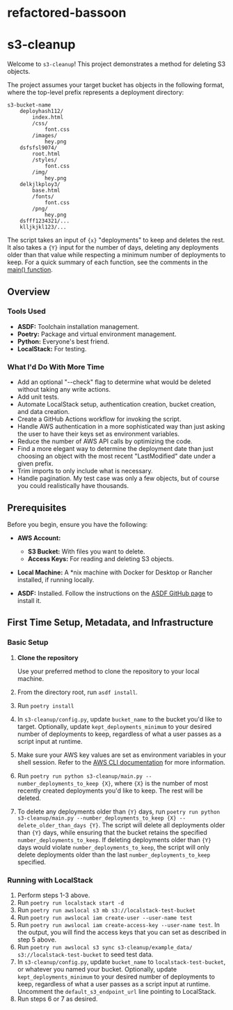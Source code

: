 # refactored-bassoon

# s3-cleanup

Welcome to `s3-cleanup`! This project demonstrates a method for deleting S3 objects. 

The project assumes your target bucket has objects in the following format, where the top-level prefix represents a deployment directory:

```
s3-bucket-name
	deployhash112/
		index.html
		/css/
			font.css
		/images/
			hey.png 
	dsfsfsl9074/
		root.html
		/styles/
			font.css
		/img/
			hey.png 
	delkjlkploy3/
		base.html
		/fonts/
			font.css
		/png/
			hey.png 
	dsfff1234321/...
	klljkjkl123/...
```

The script takes an input of `{x}` "deployments" to keep and deletes the rest. It also takes a `{Y}` input for the number of days, deleting any deployments older than that value while respecting a minimum number of deployments to keep. For a quick summary of each function, see the comments in the [main() function](./s3-cleanup/main.py#L194).

## Overview

### Tools Used

- **ASDF:** Toolchain installation management.
- **Poetry:** Package and virtual environment management. 
- **Python:** Everyone's best friend.
- **LocalStack:** For testing.

### What I'd Do With More Time

- Add an optional "--check" flag to determine what would be deleted without taking any write actions.
- Add unit tests. 
- Automate LocalStack setup, authentication creation, bucket creation, and data creation. 
- Create a GitHub Actions workflow for invoking the script.
- Handle AWS authentication in a more sophisticated way than just asking the user to have their keys set as environment variables.
- Reduce the number of AWS API calls by optimizing the code.
- Find a more elegant way to determine the deployment date than just choosing an object with the most recent "LastModified" date under a given prefix. 
- Trim imports to only include what is necessary.
- Handle pagination. My test case was only a few objects, but of course you could realistically have thousands. 

## Prerequisites

Before you begin, ensure you have the following:

- **AWS Account:** 
  - **S3 Bucket:** With files you want to delete.
  - **Access Keys:** For reading and deleting S3 objects.

- **Local Machine:** A *nix machine with Docker for Desktop or Rancher installed, if running locally.

- **ASDF:** Installed. Follow the instructions on the [ASDF GitHub page](https://github.com/asdf-vm/asdf) to install it.

## First Time Setup, Metadata, and Infrastructure

### Basic Setup

1. **Clone the repository**

   Use your preferred method to clone the repository to your local machine.

2. From the directory root, run `asdf install`.

3. Run `poetry install` 

4. In `s3-cleanup/config.py`, update `bucket_name` to the bucket you'd like to target. Optionally, update `kept_deployments_minimum` to your desired number of deployments to keep, regardless of what a user passes as a script input at runtime. 

5. Make sure your AWS key values are set as environment variables in your shell session. Refer to the [AWS CLI documentation](https://docs.aws.amazon.com/cli/v1/userguide/cli-configure-envvars.html#envvars-set) for more information.

6. Run `poetry run python s3-cleanup/main.py --number_deployments_to_keep {X}`, where `{X}` is the number of most recently created deployments you'd like to keep. The rest will be deleted.

7. To delete any deployments older than `{Y}` days, run `poetry run python s3-cleanup/main.py --number_deployments_to_keep {X} --delete_older_than_days {Y}`. The script will delete all deployments older than `{Y}` days, while ensuring that the bucket retains the specified `number_deployments_to_keep`. If deleting deployments older than `{Y}` days would violate `number_deployments_to_keep`, the script will only delete deployments older than the last `number_deployments_to_keep` specified.

### Running with LocalStack

1. Perform steps 1-3 above.
2. Run `poetry run localstack start -d`
3. Run `poetry run awslocal s3 mb s3://localstack-test-bucket`
4. Run `poetry run awslocal iam create-user --user-name test`
5. Run `poetry run awslocal iam create-access-key --user-name test`. In the output, you will find the access keys that you can set as described in step 5 above. 
6. Run `poetry run awslocal s3 sync s3-cleanup/example_data/ s3://localstack-test-bucket` to seed test data.
7. In `s3-cleanup/config.py`, update `bucket_name` to `localstack-test-bucket`, or whatever you named your bucket. Optionally, update `kept_deployments_minimum` to your desired number of deployments to keep, regardless of what a user passes as a script input at runtime. Uncomment the `default_s3_endpoint_url` line pointing to LocalStack.
8. Run steps 6 or 7 as desired.

